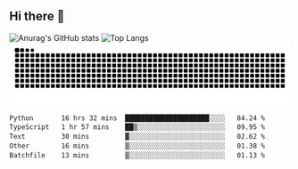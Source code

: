 ## Hi there 👋
![Anurag's GitHub stats](https://github-readme-stats.vercel.app/api?username=CNCoreSteb)
![Top Langs](https://github-readme-stats.vercel.app/api/top-langs/?username=CNCoreSteb)
<picture>
  <source media="(prefers-color-scheme: dark)" srcset="https://raw.githubusercontent.com/CNCoreSteb/CNCoreSteb/output/github-contribution-grid-snake-dark.svg">
  <source media="(prefers-color-scheme: light)" srcset="https://raw.githubusercontent.com/CNCoreSteb/CNCoreSteb/output/github-contribution-grid-snake.svg">
  <img alt="github contribution grid snake animation" src="https://raw.githubusercontent.com/CNCoreSteb/CNCoreSteb/output/github-contribution-grid-snake.svg">
</picture>

<!--START_SECTION:waka-->

```txt
Python       16 hrs 32 mins  █████████████████████░░░░   84.24 %
TypeScript   1 hr 57 mins    ██▒░░░░░░░░░░░░░░░░░░░░░░   09.95 %
Text         30 mins         ▓░░░░░░░░░░░░░░░░░░░░░░░░   02.62 %
Other        16 mins         ▒░░░░░░░░░░░░░░░░░░░░░░░░   01.38 %
Batchfile    13 mins         ▒░░░░░░░░░░░░░░░░░░░░░░░░   01.13 %
```

<!--END_SECTION:waka-->


<!--
**CNCoreSteb/CNCoreSteb** is a ✨ _special_ ✨ repository because its `README.md` (this file) appears on your GitHub profile.

Here are some ideas to get you started:

- 🔭 I’m currently working on ...
- 🌱 I’m currently learning ...
- 👯 I’m looking to collaborate on ...
- 🤔 I’m looking for help with ...
- 💬 Ask me about ...
- 📫 How to reach me: ...
- 😄 Pronouns: ...
- ⚡ Fun fact: ...
-->
